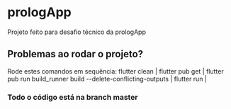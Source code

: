 # prologApp
Projeto feito para desafio técnico da prologApp

## Problemas ao rodar o projeto? 
Rode estes comandos em sequência: flutter clean | flutter pub get | flutter pub run build_runner build --delete-conflicting-outputs | flutter run |

### Todo o código está na branch master
